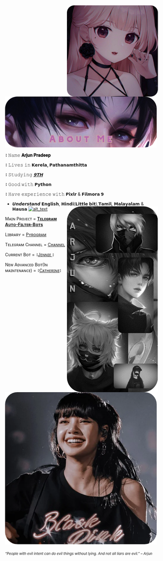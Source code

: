 [<img alt="alt_text" width="300" align="right" src="img/proffille.png" />](https://github.com/arjun111292)
[<img alt="alt_text" width="500" src="/img/about.png" />](https://github.com/arjun111292)


 
 ⥏ 𝙽𝚊𝚖𝚎 **𝐀𝐫𝐣𝐮𝐧 𝐏𝐫𝐚𝐝𝐞𝐞𝐩**

 ⥏ 𝙻𝚒𝚟𝚎𝚜 𝚒𝚗 **𝗞𝗲𝗿𝗲𝗹𝗮, 𝗣𝗮𝘁𝗵𝗮𝗻𝗮𝗺𝘁𝗵𝗶𝘁𝘁𝗮**

 ⥏  𝚂𝚝𝚞𝚍𝚢𝚒𝚗𝚐 [***𝟵𝗧𝗛***](https://www.google.com/search?q=SCHOOL&oq=SCHOOL&aqs=chrome..69i57j69i65j69i60j69i61j69i60l2j5.1271j0j9&sourceid=chrome&ie=UTF-8)

 ⥏  𝙶𝚘𝚘𝚍 𝚠𝚒𝚝𝚑 **𝗣𝘆𝘁𝗵𝗼𝗻**

 ⥏  𝙷𝚊𝚟𝚎 𝚎𝚡𝚙𝚎𝚛𝚒𝚎𝚗𝚌𝚎 𝚠𝚒𝚝𝚑 **𝗣𝗶𝘅𝗹𝗿** & **𝗙𝗶𝗹𝗺𝗼𝗿𝗮 𝟵**

- 𝙐𝙣𝙙𝙚𝙧𝙨𝙩𝙖𝙣𝙙 𝗘𝗻𝗴𝗹𝗶𝘀𝗵, 𝗛𝗶𝗻𝗱𝗶(𝗟𝗶𝘁𝘁𝗹𝗲 𝗯𝗶𝘁),𝗧𝗮𝗺𝗶𝗹, 𝗠𝗮𝗹𝗮𝘆𝗮𝗹𝗮𝗺 & 𝗛𝗮𝘂𝘀𝗮
[<img alt="alt_text" width="300" align="right" src="img/arnd.png" />](https://www.instagram.com/a.r.j.u.n.p.r.a.d.e.e.p)
[<img alt="alt_text" width="400" src="img/respz.png" />](https://github.com/arjun111292?tab=repositories)

Mᴀɪɴ Pʀᴏᴊᴇᴄᴛ =  [**Tᴇʟᴇɢʀᴀᴍ Aᴜᴛᴏ-Fɪʟᴛᴇʀ-Bᴏᴛs**](https://www.google.com/search?q=telegram+auto+filter+bots&oq=Telegram+Auto+filter+bot&aqs=chrome.0.69i59j69i57j69i60l3.6072j0j4&sourceid=chrome&ie=UTF-8)

Lɪʙʀᴀʀʏ = [Pʏʀᴏɢʀᴀᴍ ](https://docs.pyrogram.org/)

Tᴇʟᴇɢʀᴀᴍ Cʜᴀɴɴᴇʟ = [Cʜᴀɴɴᴇʟ](https://t.me/Archana_31_not_0ut)

Cᴜʀʀᴇɴᴛ Bᴏᴛ = ⥏[Jᴇɴɴɪᴇ ](https://t.me/Ercel_England_Queen_bot)⥑

Nᴇᴡ Aᴅᴠᴀɴᴄᴇᴅ Bᴏᴛ(Iɴ ᴍᴀɪɴᴛᴇɴᴀɴᴄᴇ) = ⥏[Cᴀᴛʜᴇʀɪɴᴇ](https://t.me/CT_NE_BOT)⥑

[<img alt="alt_text" width="500" src="img/lisa.png" />](https://t.me/Username_Not_Found_404_Error)

<sub> *“People with evil intent can do evil things without lying. And not all liars are evil.” – Arjun* </sub>

</div>
